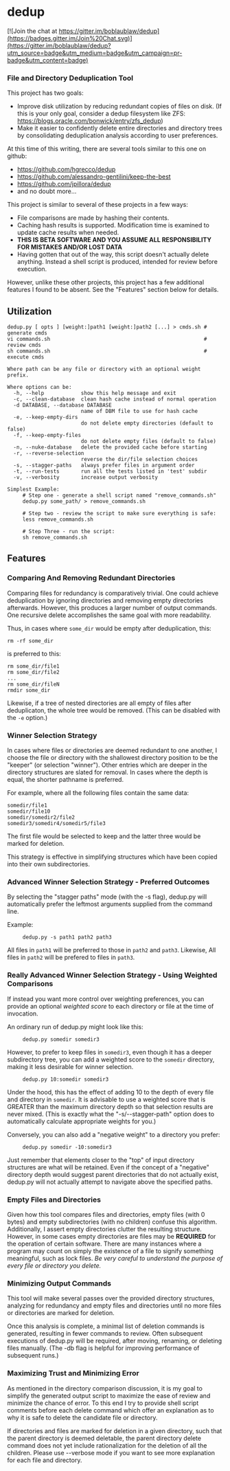 # dedup

[![Join the chat at https://gitter.im/boblaublaw/dedup](https://badges.gitter.im/Join%20Chat.svg)](https://gitter.im/boblaublaw/dedup?utm_source=badge&utm_medium=badge&utm_campaign=pr-badge&utm_content=badge)

### File and Directory Deduplication Tool ###

This project has two goals:
 * Improve disk utilization by reducing redundant copies of files on disk.  (If this is your only goal, consider a dedup filesystem like ZFS: https://blogs.oracle.com/bonwick/entry/zfs_dedup)
 * Make it easier to confidently delete entire directories and directory trees by consolidating deduplication analysis according to user preferences.

At this time of this writing, there are several tools similar to this one on github:
 * https://github.com/hgrecco/dedup
 * https://github.com/alessandro-gentilini/keep-the-best
 * https://github.com/jpillora/dedup
 * and no doubt more...

This project is similar to several of these projects in a few ways:
 * File comparisons are made by hashing their contents.
 * Caching hash results is supported.  Modification time is examined to update cache results when needed.
 * **THIS IS BETA SOFTWARE AND YOU ASSUME ALL RESPONSIBILITY FOR MISTAKES AND/OR LOST DATA**
 * Having gotten that out of the way, this script doesn't actually delete anything.  Instead a shell script is produced, intended for review before execution.

However, unlike these other projects, this project has a few additional features I found to be absent.  See the "Features" section below for details.

## Utilization

```
dedup.py [ opts ] [weight:]path1 [weight:]path2 [...] > cmds.sh # generate cmds
vi commands.sh                                                  # review cmds
sh commands.sh                                                  # execute cmds

Where path can be any file or directory with an optional weight prefix.

Where options can be:
  -h, --help            show this help message and exit
  -c, --clean-database  clean hash cache instead of normal operation
  -d DATABASE, --database DATABASE
                        name of DBM file to use for hash cache
  -e, --keep-empty-dirs
                        do not delete empty directories (default to false)
  -f, --keep-empty-files
                        do not delete empty files (default to false)
  -n, --nuke-database   delete the provided cache before starting
  -r, --reverse-selection
                        reverse the dir/file selection choices
  -s, --stagger-paths   always prefer files in argument order
  -t, --run-tests       run all the tests listed in 'test' subdir
  -v, --verbosity       increase output verbosity

Simplest Example:
     # Step one - generate a shell script named "remove_commands.sh"
     dedup.py some_path/ > remove_commands.sh

     # Step two - review the script to make sure everything is safe:
     less remove_commands.sh

     # Step Three - run the script:
     sh remove_commands.sh

```

## Features

### Comparing And Removing Redundant Directories

Comparing files for redundancy is comparatively trivial.  One could achieve deduplication by ignoring directories and removing empty directories afterwards.  However, this produces a larger number of output commands.  One recursive delete accomplishes the same goal with more readability.

Thus, in cases where ```some_dir``` would be empty after deduplication, this:
```
rm -rf some_dir
```
is preferred to this:
```
rm some_dir/file1
rm some_dir/file2
...
rm some_dir/fileN
rmdir some_dir
```
Likewise, if a tree of nested directories are all empty of files after deduplicaton, the whole tree would be removed. (This can be disabled with the `-e` option.)

### Winner Selection Strategy

In cases where files or directories are deemed redundant to one another, I choose the file or directory with the shallowest directory position to be the "keeper" (or selection "winner").  Other entries which are deeper in the directory structures are slated for removal.  In cases where the depth is equal, the shorter pathname is preferred.

For example, where all the following files contain the same data:
```
somedir/file1
somedir/file10
somedir/somedir2/file2
somedir3/somedir4/somedir5/file3
```
The first file would be selected to keep and the latter three would be marked for deletion.  

This strategy is effective in simplifying structures which have been copied into their own subdirectories.

### Advanced Winner Selection Strategy - Preferred Outcomes

By selecting the "stagger paths" mode (with the -s flag), dedup.py will automatically prefer the leftmost arguments supplied from the command line.

Example:
```
     dedup.py -s path1 path2 path3
```

All files in ```path1``` will be preferred to those in ```path2``` and ```path3```.  Likewise, All files in ```path2``` will be prefered to files in ```path3```.

### Really Advanced Winner Selection Strategy - Using Weighted Comparisons

If instead you want more control over weighting preferences, you can provide an optional *weighted score* to each directory or file at the time of invocation.

An ordinary run of dedup.py might look like this:
```
     dedup.py somedir somedir3
```
However, to prefer to keep files in ```somedir3```, even though it has a deeper subdirectory tree, you can add a weighted score to the ```somedir``` directory, making it less desirable for winner selection.
```
     dedup.py 10:somedir somedir3
```
Under the hood, this has the effect of adding 10 to the depth of every file and directory in ```somedir```.  It is advisable to use a weighted score that is GREATER than the maximum directory depth so that selection results are never mixed.  (This is exactly what the "-s/--stagger-path" option does to automatically calculate appropriate weights for you.)

Conversely, you can also add a "negative weight" to a directory you prefer:
```
     dedup.py somedir -10:somedir3
```

Just remember that elements closer to the "top" of input directory structures are what will be retained.  Even if the concept of a "negative" directory depth would suggest parent directories that do not actually exist, dedup.py will not actually attempt to navigate above the specified paths.

### Empty Files and Directories

Given how this tool compares files and directories, empty files (with 0 bytes) and empty subdirectories (with no children) confuse this algorithm.  Additionally, I assert empty directories clutter the resulting structure.  However, in some cases empty directories are files may be **REQUIRED** for the operation of certain software.  There are many instances where a program may count on simply the existence of a file to signify something meaningful, such as lock files.  *Be very careful to understand the purpose of every file or directory you delete.*

### Minimizing Output Commands

This tool will make several passes over the provided directory structures, analyzing for redundancy and empty files and directories until no more files or directories are marked for deletion.  

Once this analysis is complete, a minimal list of deletion commands is generated, resulting in fewer commands to review.  Often subsequent executions of dedup.py will be required, after moving, renaming, or deleting files manually.  (The -db flag is helpful for improving performance of subsequent runs.)

### Maximizing Trust and Minimizing Error

As mentioned in the directory comparison discussion, it is my goal to simplify the generated output script to maximize the ease of review and minimize the chance of error.  To this end I try to provide shell script comments before each delete command which offer an explanation as to why it is safe to delete the candidate file or directory.

If directories and files are marked for deletion in a given directory, such that the parent directory is deemed deletable, the parent directory delete command does not yet include rationalization for the deletion of all the children.  Please use --verbose mode if you want to see more explanation for each file and directory.
